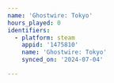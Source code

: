 ```yaml
---
name: 'Ghostwire: Tokyo'
hours_played: 0
identifiers:
  - platform: steam
    appid: '1475810'
    name: 'Ghostwire: Tokyo'
    synced_on: '2024-07-04'

---
```

